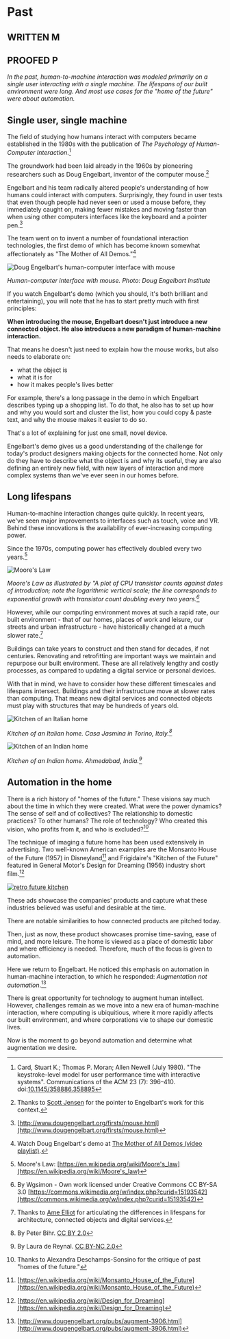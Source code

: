 # Past

## WRITTEN M
## PROOFED P

*In the past, human-to-machine interaction was modeled primarily on a single user interacting with a single machine. The lifespans of our built environment were long. And most use cases for the "home of the future" were about automation.* 

## Single user, single machine

The field of studying how humans interact with computers became established in the 1980s with the publication of *The Psychology of Human-Computer Interaction*.[^1]  

The groundwork had been laid already in the 1960s by pioneering researchers such as Doug Engelbart, inventor of the computer mouse.[^2]  

Engelbart and his team radically altered people's understanding of how humans could interact with computers. Surprisingly, they found in user tests that even though people had never seen or used a mouse before, they immediately caught on, making fewer mistakes and moving faster than when using other computers interfaces like the keyboard and a pointer pen.[^3] 

The team went on to invent a number of foundational interaction technologies, the first demo of which has become known somewhat affectionately as "The Mother of All Demos."[^4]

![Doug Engelbart's human-computer interface with mouse](https://raw.githubusercontent.com/understanding-the-connected-home/book/master/img/dougengelbart_demo.jpg)

_Human-computer interface with mouse. Photo: Doug Engelbart Institute_

If you watch Engelbart's demo (which you should, it's both brilliant and entertaining), you will note that he has to start pretty much with first principles:

**When introducing the mouse, Engelbart doesn't just introduce a new connected object. He also introduces a new paradigm of human-machine interaction.**

That means he doesn't just need to explain how the mouse works, but also needs to elaborate on:

- what the object is
- what it is for
- how it makes people's lives better 

For example, there's a long passage in the demo in which Engelbart describes typing up a shopping list. To do that, he also has to set up how and why you would sort and cluster the list, how you could copy & paste text, and why the mouse makes it easier to do so. 

That's a lot of explaining for just one small, novel device. 

Engelbart's demo gives us a good understanding of the challenge for today's product designers making objects for the connected home. Not only do they have to describe what the object is and why its useful, they are also defining an entirely new field, with new layers of interaction and more complex systems than we've ever seen in our homes before. 


## Long lifespans

Human-to-machine interaction changes quite quickly. In recent years, we've seen major improvements to interfaces such as touch, voice and VR. Behind these innovations is the availability of ever-increasing computing power. 

Since the 1970s, computing power has effectively doubled every two years.[^5]  

![Moore's Law](https://raw.githubusercontent.com/understanding-the-connected-home/book/master/img/mooreslaw.jpeg)

_Moore's Law as illustrated by "A plot of CPU transistor counts against dates of introduction; note the logarithmic vertical scale; the line corresponds to exponential growth with transistor count doubling every two years.[^6]_

However, while our computing environment moves at such a rapid rate, our built environment - that of our homes, places of work and leisure, our streets and urban infrastructure - have historically changed at a much slower rate.[^7]

Buildings can take years to construct and then stand for decades, if not centuries. Renovating and retrofitting are important ways we maintain and repurpose our built environment. These are all relatively lengthy and costly processes, as compared to updating a digital service or personal devices.   

With that in mind, we have to consider how these different timescales and lifespans intersect. Buildings and their infrastructure move at slower rates than computing. That means new digital services and connected objects must play with structures that may be hundreds of years old. 

![Kitchen of an Italian home](https://raw.githubusercontent.com/understanding-the-connected-home/book/master/img/kitchen_casajasmina.jpg)

_Kitchen of an Italian home. Casa Jasmina in Torino, Italy.[^8]_

![Kitchen of an Indian home](https://raw.githubusercontent.com/understanding-the-connected-home/book/master/img/kitchen_ahmedabad.jpg)

_Kitchen of an Indian home. Ahmedabad, India.[^9]_

## Automation in the home 

There is a rich history of "homes of the future." These visions say much about the time in which they were created. What were the power dynamics? The sense of self and of collectives? The relationship to domestic practices? To other humans? The role of technology? Who created this vision, who profits from it, and who is excluded?[^10]

The technique of imaging a future home has been used extensively in advertising. Two well-known American examples are the Monsanto House of the Future (1957) in Disneyland[^11] and Frigidaire's "Kitchen of the Future" featured in General Motor's Design for Dreaming (1956) industry short film.[^12]      

[![retro future kitchen](https://raw.githubusercontent.com/understanding-the-connected-home/book/master/img/retrofuturekitchenvideo.png)](https://www.youtube.com/embed/hZG36dhhbx0)

These ads showcase the companies' products and capture what these industries believed was useful and desirable at the time. 

There are notable similarities to how connected products are pitched today. 

Then, just as now, these product showcases promise time-saving, ease of mind, and more leisure. The home is viewed as a place of domestic labor and where efficiency is needed. Therefore, much of the focus is given to automation. 

Here we return to Engelbart. He noticed this emphasis on automation in human-machine interaction, to which he responded: _Augmentation not automation_.[^13] 

There is great opportunity for technology to augment human intellect. However, challenges remain as we move into a new era of human-machine interaction, where computing is  ubiquitious, where it more rapidly affects our built environment, and where corporations vie to shape our domestic lives. 

Now is the moment to go beyond automation and determine what augmentation we desire. 

[^1]: Card, Stuart K.; Thomas P. Moran; Allen Newell (July 1980). "The keystroke-level model for user performance time with interactive systems". Communications of the ACM 23 (7): 396–410. doi:[10.1145/358886.358895](http://dl.acm.org/citation.cfm?doid=358886.358895)
[^2]: Thanks to [Scott Jensen](http://www.jenson.org/) for the pointer to Engelbart's work for this context. 
[^3]: [http://www.dougengelbart.org/firsts/mouse.html](http://www.dougengelbart.org/firsts/mouse.html)
[^4]: Watch Doug Engelbart's demo at [The Mother of All Demos (video playlist)](https://www.youtube.com/playlist?list=PL76DBC8D6718B8FD3&feature=plcp).
[^5]: Moore's Law: [https://en.wikipedia.org/wiki/Moore's_law](https://en.wikipedia.org/wiki/Moore's_law)
[^6]: By Wgsimon - Own work licensed under Creative Commons CC BY-SA 3.0 [https://commons.wikimedia.org/w/index.php?curid=15193542](https://commons.wikimedia.org/w/index.php?curid=15193542)
[^7]: Thanks to [Ame Elliot](https://simplysecure.org/blog/lessons-from-architecture-school-1) for articulating the differences in lifespans for architecture, connected objects and digital services.
[^8]: By Peter Bihr. [CC BY 2.0](https://creativecommons.org/licenses/by/2.0/)
[^9]: By Laura de Reynal. [CC BY-NC 2.0](https://creativecommons.org/licenses/by-nc/2.0/)
[^10]: Thanks to Alexandra Deschamps-Sonsino for the critique of past "homes of the future."
[^11]: [https://en.wikipedia.org/wiki/Monsanto_House_of_the_Future](https://en.wikipedia.org/wiki/Monsanto_House_of_the_Future) 
[^12]: [https://en.wikipedia.org/wiki/Design_for_Dreaming](https://en.wikipedia.org/wiki/Design_for_Dreaming)
[^13]: [http://www.dougengelbart.org/pubs/augment-3906.html](http://www.dougengelbart.org/pubs/augment-3906.html)







